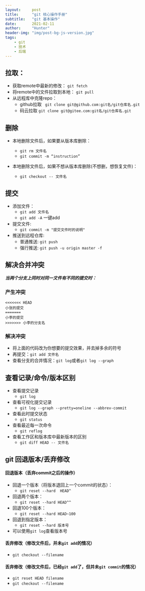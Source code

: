 ```yaml
---
layout:     post
title:      "git 核心操作手册"
subtitle:   "git 基本操作"
date:       2021-02-11
author:     "Hunter"
header-img: "img/post-bg-js-version.jpg"
tags:
    - git
    - 技术
    - 后端
---
```


## 拉取：
- 获取remote中最新的修改：
            `git fetch`
- 将remote中的文件拉取到本地：
            `git pull`
- 从远程库中克隆repo：
	- github拉取
           ` git clone git@github.com:git名/git仓库名.git`
     - 码云拉取
           `git clone git@gitee.com:git名/git仓库名.git`
       
## 删除
- 本地删除文件后，如果要从版本库删除：
    - `git rm 文件名`
    - `git commit -m “instruction”`

- 本地删除文件后，如果不想从版本库删除(不想删，想恢复文件)：
    - `git checkout -- 文件名`
## 提交
- 添加文件：
  - `git add 文件名`
  - `git add -A` 一键add
- 提交文件:
  - `git commit -m "提交文件时的说明"`
- 推送到远程仓库:
  - 普通推送: `git push`
  - 强行推送: `git push -u origin master -f`
  

## 解决合并冲突
***当两个分支上同时对同一文件有不同的提交时：***
### 产生冲突
    <<<<<<< HEAD
    小张的提交
    =======
    小李的提交
    >>>>>>> 小李的分支名
### 解决冲突

 - 将上面的代码改为你想要的提交效果，并去掉多余的符号
 - 再提交：`git add 文件名`
- 查看分支的合并情况：`git log`或者`git log --graph`

## 查看记录/命令/版本区别
-  查看提交记录
    - `git log`
- 查看可视化提交记录
    - `git log --graph --pretty=oneline --abbrev-commit`
- 查看此时提交状态
    - `git status`
- 查看最近每一次命令
    - `git reflog`
- 查看工作区和版本库中最新版本的区别
    - `git diff HEAD -- 文件名`


## git 回退版本/丢弃修改
#### 回退版本（丢弃commit之后的操作）
 - 回退一个版本（将版本退回上一个commit的状态）：
   - `git reset --hard 	HEAD^`
 - 回退两个版本：
   - `git reset --hard HEAD^^`
 - 回退100个版本：
   - `git reset --hard HEAD~100`
 - 回退到指定版本：
   - `git reset --hard 版本号`
 - 可以使用`git log`查看版本号
 
 #### 丢弃修改（修改文件后，并未`git add`的情况）
 
   - `git checkout --filename`
 
 #### 丢弃修改（修改文件后，已经`git add`了，但并未`git commit`的情况）
 
   - `git reset HEAD filename`
  - `git checkout --filename`


